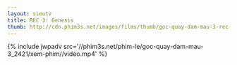 ```yaml
---
layout: sieutv
title: REC 3: Genesis
thumb: http://cdn.phim3s.net/images/films/thumb/goc-quay-dam-mau-3-rec-3-genesis-2012.jpg
---
```

{% include jwpadv src='//phim3s.net/phim-le/goc-quay-dam-mau-3_2421/xem-phim//video.mp4' %}